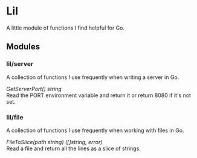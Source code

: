 # Lil

A little module of functions I find helpful for Go.

## Modules

### lil/server

A collection of functions I use frequently when writing a server in Go.

_GetServerPort() string_  
Read the PORT environment variable and return it or return 8080 if it's not set.

### lil/file

A collection of functions I use frequently when working with files in Go.

_FileToSlice(path string) ([]string, error)_  
Read a file and return all the lines as a slice of strings.
